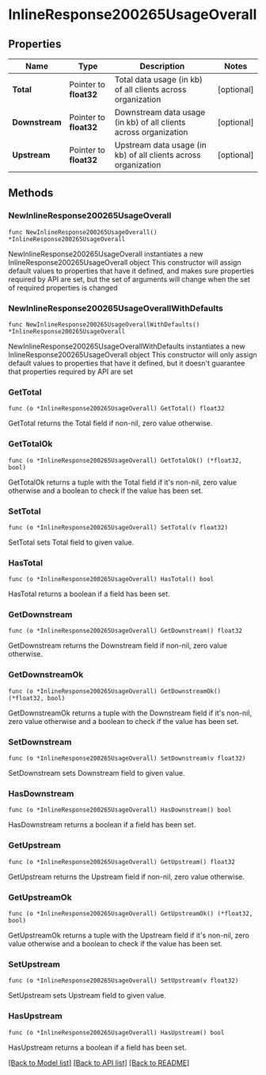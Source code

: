 # InlineResponse200265UsageOverall

## Properties

Name | Type | Description | Notes
------------ | ------------- | ------------- | -------------
**Total** | Pointer to **float32** | Total data usage (in kb) of all clients across organization | [optional] 
**Downstream** | Pointer to **float32** | Downstream data usage (in kb) of all clients across organization | [optional] 
**Upstream** | Pointer to **float32** | Upstream data usage (in kb) of all clients across organization | [optional] 

## Methods

### NewInlineResponse200265UsageOverall

`func NewInlineResponse200265UsageOverall() *InlineResponse200265UsageOverall`

NewInlineResponse200265UsageOverall instantiates a new InlineResponse200265UsageOverall object
This constructor will assign default values to properties that have it defined,
and makes sure properties required by API are set, but the set of arguments
will change when the set of required properties is changed

### NewInlineResponse200265UsageOverallWithDefaults

`func NewInlineResponse200265UsageOverallWithDefaults() *InlineResponse200265UsageOverall`

NewInlineResponse200265UsageOverallWithDefaults instantiates a new InlineResponse200265UsageOverall object
This constructor will only assign default values to properties that have it defined,
but it doesn't guarantee that properties required by API are set

### GetTotal

`func (o *InlineResponse200265UsageOverall) GetTotal() float32`

GetTotal returns the Total field if non-nil, zero value otherwise.

### GetTotalOk

`func (o *InlineResponse200265UsageOverall) GetTotalOk() (*float32, bool)`

GetTotalOk returns a tuple with the Total field if it's non-nil, zero value otherwise
and a boolean to check if the value has been set.

### SetTotal

`func (o *InlineResponse200265UsageOverall) SetTotal(v float32)`

SetTotal sets Total field to given value.

### HasTotal

`func (o *InlineResponse200265UsageOverall) HasTotal() bool`

HasTotal returns a boolean if a field has been set.

### GetDownstream

`func (o *InlineResponse200265UsageOverall) GetDownstream() float32`

GetDownstream returns the Downstream field if non-nil, zero value otherwise.

### GetDownstreamOk

`func (o *InlineResponse200265UsageOverall) GetDownstreamOk() (*float32, bool)`

GetDownstreamOk returns a tuple with the Downstream field if it's non-nil, zero value otherwise
and a boolean to check if the value has been set.

### SetDownstream

`func (o *InlineResponse200265UsageOverall) SetDownstream(v float32)`

SetDownstream sets Downstream field to given value.

### HasDownstream

`func (o *InlineResponse200265UsageOverall) HasDownstream() bool`

HasDownstream returns a boolean if a field has been set.

### GetUpstream

`func (o *InlineResponse200265UsageOverall) GetUpstream() float32`

GetUpstream returns the Upstream field if non-nil, zero value otherwise.

### GetUpstreamOk

`func (o *InlineResponse200265UsageOverall) GetUpstreamOk() (*float32, bool)`

GetUpstreamOk returns a tuple with the Upstream field if it's non-nil, zero value otherwise
and a boolean to check if the value has been set.

### SetUpstream

`func (o *InlineResponse200265UsageOverall) SetUpstream(v float32)`

SetUpstream sets Upstream field to given value.

### HasUpstream

`func (o *InlineResponse200265UsageOverall) HasUpstream() bool`

HasUpstream returns a boolean if a field has been set.


[[Back to Model list]](../README.md#documentation-for-models) [[Back to API list]](../README.md#documentation-for-api-endpoints) [[Back to README]](../README.md)


